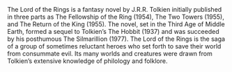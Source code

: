 <br /><br />
The Lord of the Rings is a fantasy novel by J.R.R. Tolkien initially published in three parts as The Fellowship of the Ring (1954), The Two Towers (1955), and The Return of the King (1955). The novel, set in the Third Age of Middle Earth, formed a sequel to Tolkien’s The Hobbit (1937) and was succeeded by his posthumous The Silmarillion (1977). The Lord of the Rings is the saga of a group of sometimes reluctant heroes who set forth to save their world from consummate evil. Its many worlds and creatures were drawn from Tolkien’s extensive knowledge of philology and folklore.
<br /><br />
